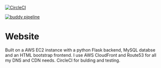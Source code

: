 [![CircleCI](https://circleci.com/gh/wborland/Website.svg?style=shield&circle-token=bec3ee6788501faf8833f9d93de80e543678d51b)](https://circleci.com/gh/wborland/Website)

[![buddy pipeline](https://app.buddy.works/wborland/website/pipelines/pipeline/166044/badge.svg?token=7632f25ea202f4a9e6ddfa71befcf41959fb93041a3c033e86ff25ea93c63e26 "buddy pipeline")](https://app.buddy.works/wborland/website/pipelines/pipeline/166044)

# Website

Built on a AWS EC2 instance with a python Flask backend, MySQL databse and an HTML bootstrap frontend.
I use AWS CloudFront and Route53 for all my DNS and CDN needs. CircleCI for bulding and testing.
